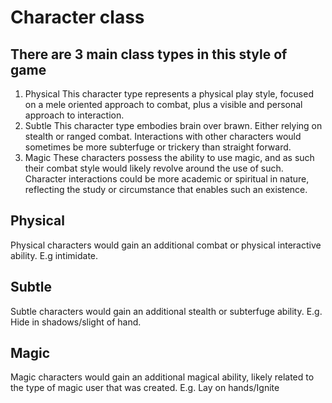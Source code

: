 # Character class

## There are 3 main class types in this style of game
1. Physical
	This character type represents a physical play style, focused on a mele oriented approach to combat, plus a visible and personal approach to interaction.
2. Subtle
	This character type embodies brain over brawn. Either relying on stealth or ranged combat. Interactions with other characters would sometimes be more subterfuge or trickery than straight forward.
3. Magic
	These characters possess the ability to use magic, and as such their combat style would likely revolve around the use of such. Character interactions could be more academic or spiritual in nature, reflecting the study or circumstance that enables such an existence.

## Physical
Physical characters would gain an additional combat or physical interactive ability. E.g intimidate.

## Subtle
Subtle characters would gain an additional stealth or subterfuge ability. E.g. Hide in shadows/slight of hand.

## Magic
Magic characters would gain an additional magical ability, likely related to the type of magic user that was created. E.g. Lay on hands/Ignite
